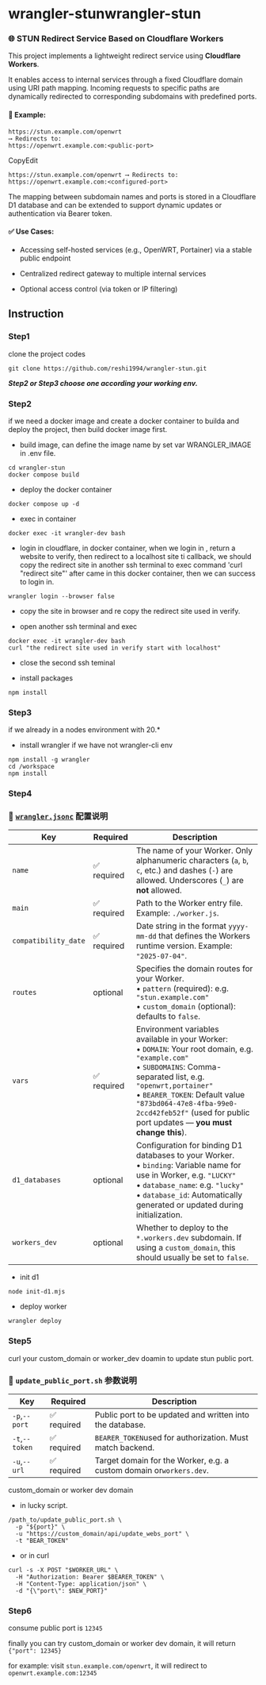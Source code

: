 # wrangler-stunwrangler-stun

### 🌐 STUN Redirect Service Based on Cloudflare Workers

This project implements a lightweight redirect service using **Cloudflare Workers**.

It enables access to internal services through a fixed Cloudflare domain using URI path mapping. Incoming requests to specific paths are dynamically redirected to corresponding subdomains with predefined ports.

#### 📌 Example:

```
https://stun.example.com/openwrt
⟶ Redirects to:
https://openwrt.example.com:<public-port>
```

CopyEdit

`https://stun.example.com/openwrt ⟶ Redirects to: https://openwrt.example.com:<configured-port>`

The mapping between subdomain names and ports is stored in a Cloudflare D1 database and can be extended to support dynamic updates or authentication via Bearer token.

#### ✅ Use Cases:

-   Accessing self-hosted services (e.g., OpenWRT, Portainer) via a stable public endpoint
    
-   Centralized redirect gateway to multiple internal services
    
-   Optional access control (via token or IP filtering)
    

## Instruction

### Step1

clone the project codes

```
git clone https://github.com/reshi1994/wrangler-stun.git
```

**_Step2 or Step3 choose one according your working env._**

### Step2

if we need a docker image and create a docker container to builda and deploy the project, then build docker image first.

-   build image, can define the image name by set var WRANGLER_IMAGE in .env file.
    

```
cd wrangler-stun
docker compose build
```

-   deploy the docker container
    

```
docker compose up -d
```

-   exec in container
    

```
docker exec -it wrangler-dev bash
```

-   login in cloudflare, in docker container, when we login in , return a website to verify, then redirect to a localhost site ti callback, we should copy the redirect site in another ssh terminal to exec command 'curl "redirect site"' after came in this docker container, then we can success to login in.
    

```
wrangler login --browser false
```

-   copy the site in browser and re copy the redirect site used in verify.
    
-   open another ssh terminal and exec
    

```
docker exec -it wrangler-dev bash
curl "the redirect site used in verify start with localhost"
```

-   close the second ssh teminal
    
-   install packages
    

```
npm install
```

### Step3

if we already in a nodes environment with 20.*

-   install wrangler if we have not wrangler-cli env
    

```
npm install -g wrangler
cd /workspace
npm install
```

### Step4

### 📄 [`wrangler.jsonc`](https://developers.cloudflare.com/workers/wrangler/configuration/#custom-domains) 配置说明
| **Key**              | **Required** | **Description**                                                                                                                                                                                                                                                                                                     |
| -------------------- | ------------ | ------------------------------------------------------------------------------------------------------------------------------------------------------------------------------------------------------------------------------------------------------------------------------------------------------------------- |
| `name`               | ✅ required   | The name of your Worker. Only alphanumeric characters (`a`, `b`, `c`, etc.) and dashes (`-`) are allowed. Underscores (`_`) are **not** allowed.                                                                                                                                                                    |
| `main`               | ✅ required   | Path to the Worker entry file. Example: `./worker.js`.                                                                                                                                                                                                                                                              |
| `compatibility_date` | ✅ required   | Date string in the format `yyyy-mm-dd` that defines the Workers runtime version. Example: `"2025-07-04"`.                                                                                                                                                                                                           |
| `routes`             | optional     | Specifies the domain routes for your Worker. <br>• `pattern` (required): e.g. `"stun.example.com"` <br>• `custom_domain` (optional): defaults to `false`.                                                                                                                                                           |
| `vars`               | ✅ required   | Environment variables available in your Worker: <br>• `DOMAIN`: Your root domain, e.g. `"example.com"` <br>• `SUBDOMAINS`: Comma-separated list, e.g. `"openwrt,portainer"` <br>• `BEARER_TOKEN`: Default value `"873bd064-47e8-4fba-99e0-2ccd42feb52f"` (used for public port updates — **you must change this**). |
| `d1_databases`       | optional     | Configuration for binding D1 databases to your Worker. <br>• `binding`: Variable name for use in Worker, e.g. `"LUCKY"` <br>• `database_name`: e.g. `"lucky"` <br>• `database_id`: Automatically generated or updated during initialization.                                                                        |
| `workers_dev`        | optional     | Whether to deploy to the `*.workers.dev` subdomain. If using a `custom_domain`, this should usually be set to `false`.                                                                                                                                                                                              |


    

-   init d1
    

```
node init-d1.mjs
```

-   deploy worker
    

```
wrangler deploy
```

### Step5

curl your custom_domain or worker_dev doamin to update stun public port.

### 📜 `update_public_port.sh` 参数说明

| **Key**          | **Required** | **Description**                                                   |
| ------------------------ | -------------------- | ------------------------------------------------------------------------- |
| `-p`,`--port`  | ✅ required        | Public port to be updated and written into the database.                |
| `-t`,`--token` | ✅ required        | `BEARER_TOKEN`used for authorization. Must match backend.           |
| `-u`,`--url`   | ✅ required        | Target domain for the Worker, e.g. a custom domain or`workers.dev`. |


custom_domain or worker dev domain

-   in lucky script.
    

```
/path_to/update_public_port.sh \
  -p "${port}" \
  -u "https://custom_domain/api/update_webs_port" \
  -t "BEAR_TOKEN"
```

-   or in curl
    

```
curl -s -X POST "$WORKER_URL" \
  -H "Authorization: Bearer $BEARER_TOKEN" \
  -H "Content-Type: application/json" \
  -d "{\"port\": $NEW_PORT}"
```

### Step6

consume public port is `12345`

finally you can try custom_domain or worker dev domain, it will return `{"port": 12345}`

for example: visit `stun.example.com/openwrt`, it will redirect to `openwrt.example.com:12345`
